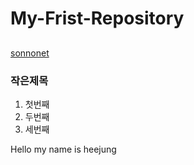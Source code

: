  # My-Frist-Repository
  ##
  [sonnonet](https://github.com/dung717 "sonnonet")
  ### 작은제목
  1. 첫번째
  2. 두번째
  3. 세번째

Hello my name is heejung

